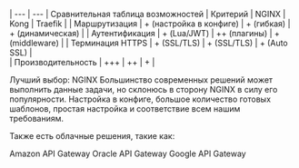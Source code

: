 | --- | --- |
 Сравнительная таблица возможностей 
| Критерий | NGINX  |	Kong	| Traefik	|
| Маршрутизация |	+ (настройка в конфиге) |	+ (гибкая) | + (динамическая)	|
| Аутентификация |	+ (Lua/JWT) |	++ (плагины) |	+ (middleware)	|
| Терминация HTTPS |	+ (SSL/TLS) |	+ (SSL/TLS) | 	+ (Auto SSL) |	
| Производительность |	+++ | 	++ |	+ |

Лучший выбор: NGINX
Большинство современных решений может выполнить данные задачи, но склонюсь в сторону NGINX в силу его популярности. Настройка в конфиге, большое количество готовых шаблонов, простая настройка и соответствие всем нашим требованиям. 

 Также есть облачные решения, такие как:

Amazon API Gateway
Oracle API Gateway
Google API Gateway
